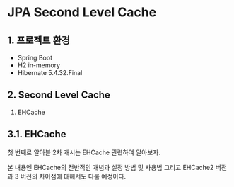 # JPA Second Level Cache

## 1. 프로젝트 환경

- Spring Boot
- H2 in-memory
- Hibernate 5.4.32.Final

## 2. Second Level Cache

1. EHCache


## 3.1. EHCache

첫 번째로 알아볼 2차 캐시는 EHCache 관련하여 알아보자.

본 내용엔 EHCache의 전반적인 개념과 설정 방법 및 사용법 그리고 EHCache2 버전과 3 버전의 차이점에 대해서도 다룰 예정이다. 